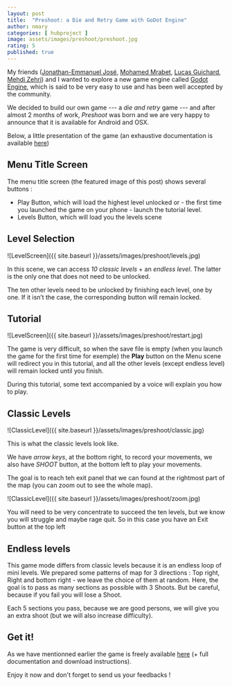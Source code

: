 ```yaml
---
layout: post
title:  "Preshoot: a Die and Retry Game with GoDot Engine"
author: nmary
categories: [ hubproject ]
image: assets/images/preshoot/preshoot.jpg
rating: 5
published: true
---
```


My friends ([Jonathan-Emmanuel José][7], [Mohamed Mrabet][8], [Lucas Guichard][6], [Mehdi Zehri][5]) and I wanted to explore a new game engine called [Godot Engine][1], which is said to be very easy to use and has been well accepted by the community.

We decided to build our own game --- a *die and retry* game --- and after almost 2 months of work, *Preshoot* was born and we are very happy to announce that it is available for Android and OSX. 

Below, a little presentation of the game (an exhaustive documentation is available [here][2])

## Menu Title Screen

The menu title screen (the featured image of this post) shows several buttons :
- Play Button, which will load the highest level unlocked or - the first time you launched the game on your phone - launch the tutorial level.
- Levels Button, which will load you the levels scene

## Level Selection

![LevelScreen]({{ site.baseurl }}/assets/images/preshoot/levels.jpg)

In this scene, we can access *10 classic levels* + an
*endless level*. The latter is the only one that does not need to
be unlocked.

The ten other levels need to be unlocked by finishing each
level, one by one. If it isn’t the case, the corresponding button will remain locked.

## Tutorial

![LevelScreen]({{ site.baseurl }}/assets/images/preshoot/restart.jpg)

The game is very difficult, so when the save file is
empty (when you launch the game for the first time for
exemple) the **Play** button on the Menu scene will
redirect you in this tutorial, and all the other levels
(except endless level) will remain locked until you finish.

During this tutorial, some text accompanied by a voice
will explain you how to play.

## Classic Levels

![ClassicLevel]({{ site.baseurl }}/assets/images/preshoot/classic.jpg)

This is what the classic levels look like.

We have *arrow keys*, at the bottom right, to record
your movements, we also have *SHOOT* button, at the
bottom left to play your movements.

The goal is to reach teh exit panel
that we can found at the rightmost part of the map (you can zoom out to see the whole map).

![ClassicLevel]({{ site.baseurl }}/assets/images/preshoot/zoom.jpg)

You will need to be very concentrate to succeed the ten
levels, but we know you will struggle and maybe rage
quit. So in this case you have an Exit button at the top
left

## Endless levels

This game mode differs from classic levels because it is
an endless loop of mini levels. We prepared some
patterns of map for 3 directions : Top right, Right and
bottom right - we leave the choice of them at random.
Here, the goal is to pass as many sections as possible
with 3 Shoots. But be careful, because if you fail
you will lose a Shoot.

Each 5 sections you pass, because we are good persons, we will
give you an extra shoot (but we will also increase
difficulty).

## Get it!

As we have mentionned earlier the game is freely available [here][3] (+ full documentation and download instructions).

Enjoy it now and don't forget to send us your feedbacks !

[1]: https://godotengine.org/
[2]: https://github.com/Epitech-Lyon/PreShoot/blob/master/Documentation/PreShoot%20Documentation.pdf
[3]: https://github.com/Epitech-Lyon/PreShoot
[4]: mailto:nicolas.mary@epitech.eu
[5]: mailto:medhi.zehri@epitech.eu
[6]: mailto:lucas.guichard@epitech.eu
[7]: mailto:mohamet.mrabet@epitech.eu
[8]: jonathan-emmanuel.jose@epitech.eu